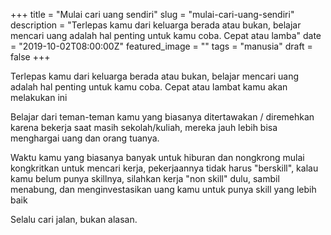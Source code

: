 +++
title = "Mulai cari uang sendiri"
slug = "mulai-cari-uang-sendiri"
description = "Terlepas kamu dari keluarga berada atau bukan, belajar mencari uang adalah hal penting untuk kamu coba. Cepat atau lamba"
date = "2019-10-02T08:00:00Z"
featured_image = ""
tags = "manusia"
draft = false
+++ 
 
Terlepas kamu dari keluarga berada atau bukan, belajar mencari uang adalah hal penting untuk kamu coba. Cepat atau lambat kamu akan melakukan ini

Belajar dari teman-teman kamu yang biasanya ditertawakan / diremehkan karena bekerja saat masih sekolah/kuliah, mereka jauh lebih bisa menghargai uang dan orang tuanya.

Waktu kamu yang biasanya banyak untuk hiburan dan nongkrong mulai kongkritkan untuk mencari kerja, pekerjaannya tidak harus "berskill", kalau kamu belum punya skillnya, silahkan kerja "non skill" dulu, sambil menabung, dan menginvestasikan uang kamu untuk punya skill yang lebih baik

Selalu cari jalan, bukan alasan.